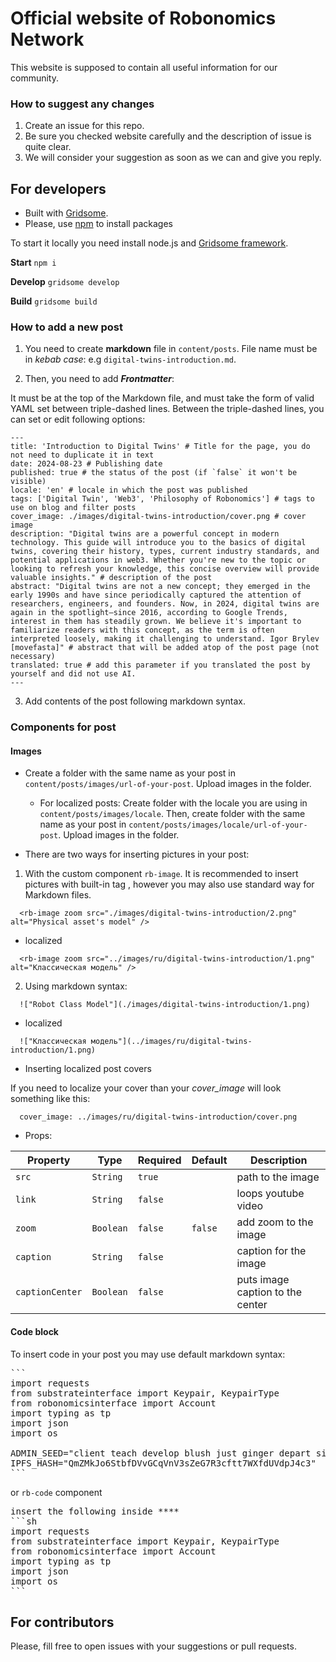 # Official website of Robonomics Network

This website is supposed to contain all useful information for our community. 

### How to suggest any changes

1. Create an issue for this repo.
2. Be sure you checked website carefully and the description of issue is quite clear.
3. We will consider your suggestion as soon as we can and give you reply.

## For developers

* Built with [Gridsome](https://gridsome.org/).
* Please, use [npm](https://www.npmjs.com) to install packages

To start it locally you need install node.js and [Gridsome framework](https://gridsome.org).

**Start**
`npm i`

**Develop**
`gridsome develop`

**Build**
`gridsome build`

### How to add a new post

1. You need to create **markdown** file in ``content/posts``. File name must be in *kebab case*: e.g `digital-twins-introduction.md`.

2. Then, you need to add ***Frontmatter***:
 
It must be at the top of the Markdown file, and must take the form of valid YAML set between triple-dashed lines. Between the triple-dashed lines, you can set or edit following options:

```
---
title: 'Introduction to Digital Twins' # Title for the page, you do not need to duplicate it in text
date: 2024-08-23 # Publishing date
published: true # the status of the post (if `false` it won't be visible)
locale: 'en' # locale in which the post was published
tags: ['Digital Twin', 'Web3', 'Philosophy of Robonomics'] # tags to use on blog and filter posts
cover_image: ./images/digital-twins-introduction/cover.png # cover image
description: "Digital twins are a powerful concept in modern technology. This guide will introduce you to the basics of digital twins, covering their history, types, current industry standards, and potential applications in web3. Whether you're new to the topic or looking to refresh your knowledge, this concise overview will provide valuable insights." # description of the post
abstract: "Digital twins are not a new concept; they emerged in the early 1990s and have since periodically captured the attention of researchers, engineers, and founders. Now, in 2024, digital twins are again in the spotlight—since 2016, according to Google Trends, interest in them has steadily grown. We believe it's important to familiarize readers with this concept, as the term is often interpreted loosely, making it challenging to understand. Igor Brylev [movefasta]" # abstract that will be added atop of the post page (not necessary)
translated: true # add this parameter if you translated the post by yourself and did not use AI.
---
```

3. Add contents of the post following markdown syntax.

### Components for post

#### Images 

- Create a folder with the same name as your post in `content/posts/images/url-of-your-post`. Upload images in the folder.

  - For localized posts:
      Create folder with the locale you are using in `content/posts/images/locale`. Then, create folder with the same name as your post in `content/posts/images/locale/url-of-your-post`. Upload images in the folder.

- There are two ways for inserting pictures in your post:

1. With the custom component `rb-image`.
It is recommended to insert pictures with built-in tag <rb-image>, however you may also use standard way for Markdown files.

```
  <rb-image zoom src="./images/digital-twins-introduction/2.png" alt="Physical asset's model" />
```

- localized

```
  <rb-image zoom src="../images/ru/digital-twins-introduction/1.png" alt="Классическая модель" /> 
```

2. Using markdown syntax:

```
  !["Robot Class Model"](./images/digital-twins-introduction/1.png)
```

- localized

```
  !["Классическая модель"](../images/ru/digital-twins-introduction/1.png) 
```

- Inserting localized post covers 

If you need to localize your cover than your *cover_image* will look something like this: 

```
  cover_image: ../images/ru/digital-twins-introduction/cover.png
```

- Props:


| Property | Type | Required | Default | Description |
|---|---|---|---|---|
| `src` | `String` | `true` |  | path to the image |
| `link` | `String` | `false` |  | loops youtube video |
| `zoom` | `Boolean` | `false` | `false` | add zoom to the image |
| `caption` | `String` | `false` |  | caption for the image |
| `captionCenter` | `Boolean` | `false` |  | puts image caption to the center |


#### Code block

To insert code in your post you may use default markdown syntax:

<pre>
```
import requests
from substrateinterface import Keypair, KeypairType
from robonomicsinterface import Account
import typing as tp
import json
import os

ADMIN_SEED="client teach develop blush just ginger depart sister orange rather measure park"
IPFS_HASH="QmZMkJo6StbfDVvGCqVnV3sZeG7R3cftt7WXfdUVdpJ4c3"
```
</pre>

or `rb-code` component



<pre>
insert the following inside **<rb-code>**
```sh
import requests
from substrateinterface import Keypair, KeypairType
from robonomicsinterface import Account
import typing as tp
import json
import os
```
</pre>

## For contributors
Please, fill free to open issues with your suggestions or pull requests.
